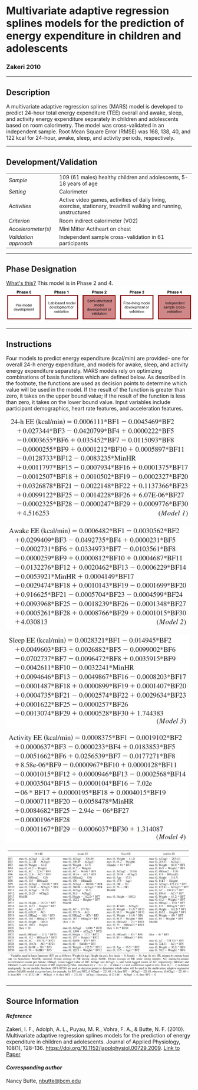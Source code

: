 # Multivariate adaptive regression splines models for the prediction of energy expenditure in children and adolescents
### Zakeri 2010
---

## Description
A multivariate adaptive regression splines (MARS) model is developed to predict 24-hour total energy expenditure (TEE) overall and awake, sleep, and activity energy expenditure separately in children and adolescents based on room calorimetry. The model was cross-validated in an independent sample. Root Mean Square Error (RMSE) was 168, 138, 40, and 122 kcal for 24-hour, awake, sleep, and activity periods, respectively.


---

## Development/Validation

|  |  |
| ------------- | ------------- |
| *Sample*  |109 (61 males) healthy children and adolescents, 5-18 years of age |
| *Setting*  |Calorimeter |
| *Activities*  |Active video games, activities of daily living, exercise, stationary, treadmill walking and running, unstructured   |
| *Criterion* |Room indirect calorimeter (VO2)   |
| *Accelerometer(s)* |Mini Mitter Actiheart on chest   |
| *Validation approach* |Independent sample cross-validation in 61 participants   |


---
## Phase Designation
[What's this?](https://github.com/clevengerkimberly/AccelerometerRepository/blob/a76916ebe2a6002b20cdc6ef39c889d62ce9d6ae/phase%20_images/phase.md)
This model is in Phase 2 and 4.
![image](https://github.com/clevengerkimberly/AccelerometerRepository/blob/main/phase%20_images/Phase24.JPG)

---
## Instructions
Four models to predict energy expenditure (kcal/min) are provided- one for overall 24-h energy expenditure, and models for awake, sleep, and activity energy expenditure separately. MARS models rely on optimizing combinations of basis functions which are defined below. As described in the footnote, the functions are used as decision points to determine which value will be used in the model. If the result of the function is greater than zero, it takes on the upper bound value; if the result of the function is less than zero, it takes on the lower bound value. Input variables include participant demographics, heart rate features, and acceleration features.


![image](https://github.com/clevengerkimberly/AccelerometerRepository/blob/main/Zakeri2010/Zakeri2010_1.JPG)

![image](https://github.com/clevengerkimberly/AccelerometerRepository/blob/main/Zakeri2010/Zakeri2010_2.JPG)

![image](https://github.com/clevengerkimberly/AccelerometerRepository/blob/main/Zakeri2010/Zakeri2010_3.JPG)

![image](https://github.com/clevengerkimberly/AccelerometerRepository/blob/main/Zakeri2010/Zakeri2010_4.JPG)

![image](https://github.com/clevengerkimberly/AccelerometerRepository/blob/main/Zakeri2010/Zakeri2010BaseFunctions.JPG)


---
## Source Information
#### *Reference*
Zakeri, I. F., Adolph, A. L., Puyau, M. R., Vohra, F. A., & Butte, N. F. (2010). Multivariate adaptive regression splines models for the prediction of energy expenditure in children and adolescents. Journal of Applied Physiology, 108(1), 128-136. https://doi.org/10.1152/japplphysiol.00729.2009. [Link to Paper](https://github.com/clevengerkimberly/AccelerometerRepository/blob/main/Zakeri2010/Zakeri2010.pdf)
 
#### *Corresponding author*
Nancy Butte, nbutte@bcm.edu
